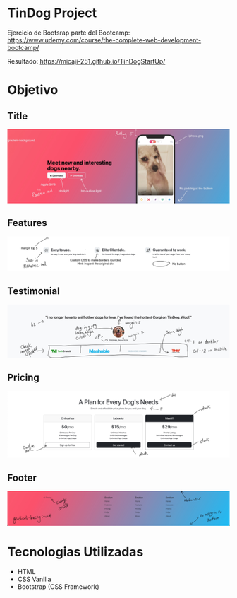 # TinDog Project

Ejercicio de Bootsrap parte del Bootcamp: https://www.udemy.com/course/the-complete-web-development-bootcamp/

Resultado: https://micaji-251.github.io/TinDogStartUp/

# Objetivo

## Title 
<img src="./goal images/title-goal.jpg">

## Features
<img src="./goal images/features-goal.jpg">

## Testimonial
<img src="./goal images/testimonial-goal.jpg">

## Pricing
<img src="./goal images/pricing-goal.jpg">

## Footer
<img src="./goal images/footer-goal.jpg">

# Tecnologias Utilizadas

- HTML
- CSS Vanilla
- Bootstrap (CSS Framework)

